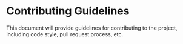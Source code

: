 # Contributing Guidelines

This document will provide guidelines for contributing to the project, including code style, pull request process, etc.
